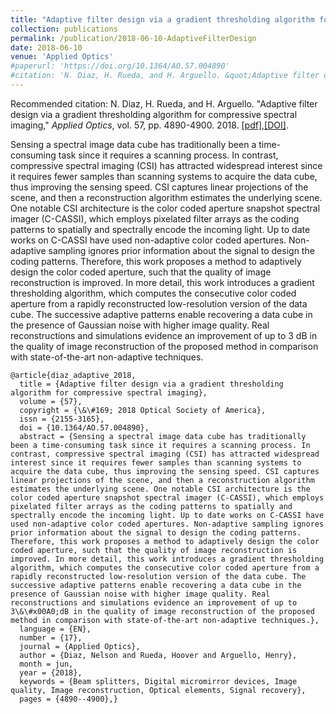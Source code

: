 ```yaml
---
title: "Adaptive filter design via a gradient thresholding algorithm for compressive spectral imaging"
collection: publications
permalink: /publication/2018-06-10-AdaptiveFilterDesign 
date: 2018-06-10
venue: 'Applied Optics'
#paperurl: 'https://doi.org/10.1364/AO.57.004890'
#citation: 'N. Diaz, H. Rueda, and H. Arguello. &quot;Adaptive filter design via a gradient thresholding algorithm for compressive spectral imaging.&quot; <i>Applied Optics</i>. vol. 57, pp. 4890-4900. 2018.'
---
```

Recommended citation: N. Diaz, H. Rueda, and H. Arguello. "Adaptive filter design via a gradient thresholding algorithm for compressive spectral imaging," <i>Applied Optics</i>, vol. 57, pp. 4890-4900. 2018. [[pdf]](http://nelson10.github.io/files/2018-Applied_Optics.pdf),[[DOI]](https://doi.org/10.1364/AO.57.004890).

Sensing a spectral image data cube has traditionally been a time-consuming task since it requires a scanning process. In contrast, compressive spectral imaging (CSI) has attracted widespread interest since it requires fewer samples than scanning systems to acquire the data cube, thus improving the sensing speed. CSI captures linear projections of the scene, and then a reconstruction algorithm estimates the underlying scene. One notable CSI architecture is the color coded aperture snapshot spectral imager (C-CASSI), which employs pixelated filter arrays as the coding patterns to spatially and spectrally encode the incoming light. Up to date works on C-CASSI have used non-adaptive color coded apertures. Non-adaptive sampling ignores prior information about the signal to design the coding patterns. Therefore, this work proposes a method to adaptively design the color coded aperture, such that the quality of image reconstruction is improved. In more detail, this work introduces a gradient thresholding algorithm, which computes the consecutive color coded aperture from a rapidly reconstructed low-resolution version of the data cube. The successive adaptive patterns enable recovering a data cube in the presence of Gaussian noise with higher image quality. Real reconstructions and simulations evidence an improvement of up to 3 dB in the quality of image reconstruction of the proposed method in comparison with state-of-the-art non-adaptive techniques.

  
  ```
@article{diaz_adaptive_2018,
	title = {Adaptive filter design via a gradient thresholding algorithm for compressive spectral imaging},
	volume = {57},
	copyright = {\&\#169; 2018 Optical Society of America},
	issn = {2155-3165},
	doi = {10.1364/AO.57.004890},
	abstract = {Sensing a spectral image data cube has traditionally been a time-consuming task since it requires a scanning process. In contrast, compressive spectral imaging (CSI) has attracted widespread interest since it requires fewer samples than scanning systems to acquire the data cube, thus improving the sensing speed. CSI captures linear projections of the scene, and then a reconstruction algorithm estimates the underlying scene. One notable CSI architecture is the color coded aperture snapshot spectral imager (C-CASSI), which employs pixelated filter arrays as the coding patterns to spatially and spectrally encode the incoming light. Up to date works on C-CASSI have used non-adaptive color coded apertures. Non-adaptive sampling ignores prior information about the signal to design the coding patterns. Therefore, this work proposes a method to adaptively design the color coded aperture, such that the quality of image reconstruction is improved. In more detail, this work introduces a gradient thresholding algorithm, which computes the consecutive color coded aperture from a rapidly reconstructed low-resolution version of the data cube. The successive adaptive patterns enable recovering a data cube in the presence of Gaussian noise with higher image quality. Real reconstructions and simulations evidence an improvement of up to 3\&\#x00A0;dB in the quality of image reconstruction of the proposed method in comparison with state-of-the-art non-adaptive techniques.},
	language = {EN},
	number = {17},
	journal = {Applied Optics},
	author = {Diaz, Nelson and Rueda, Hoover and Arguello, Henry},
	month = jun,
	year = {2018},
	keywords = {Beam splitters, Digital micromirror devices, Image quality, Image reconstruction, Optical elements, Signal recovery},
	pages = {4890--4900},}
```
